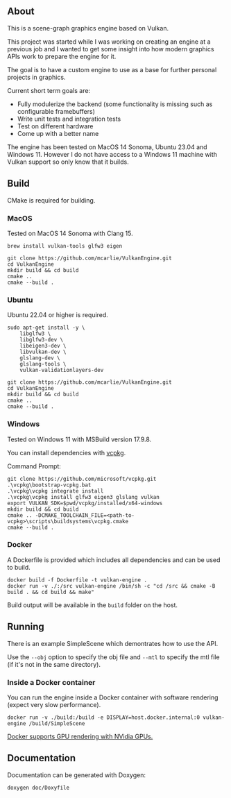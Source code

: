 ## About

This is a scene-graph graphics engine based on Vulkan.

This project was started while I was working on creating an engine at a previous job and I wanted to get some insight into how modern graphics APIs work to prepare the engine for it.

The goal is to have a custom engine to use as a base for further personal projects in graphics.

Current short term goals are:
* Fully modulerize the backend (some functionality is missing such as configurable framebuffers)
* Write unit tests and integration tests
* Test on different hardware
* Come up with a better name

The engine has been tested on MacOS 14 Sonoma, Ubuntu 23.04 and Windows 11. However I do not have access to a Windows 11 machine with Vulkan support so only know that it builds.

## Build

CMake is required for building.

### MacOS
Tested on MacOS 14 Sonoma with Clang 15.

```
brew install vulkan-tools glfw3 eigen

git clone https://github.com/mcarlie/VulkanEngine.git
cd VulkanEngine
mkdir build && cd build
cmake ..
cmake --build .
```

### Ubuntu
Ubuntu 22.04 or higher is required.

```
sudo apt-get install -y \
    libglfw3 \
    libglfw3-dev \
    libeigen3-dev \
    libvulkan-dev \
    glslang-dev \
    glslang-tools \
    vulkan-validationlayers-dev

git clone https://github.com/mcarlie/VulkanEngine.git
cd VulkanEngine
mkdir build && cd build
cmake ..
cmake --build .
```

### Windows
Tested on Windows 11 with MSBuild version 17.9.8.

You can install dependencies with [vcpkg](https://vcpkg.io).

Command Prompt:
```
git clone https://github.com/microsoft/vcpkg.git
.\vcpkg\bootstrap-vcpkg.bat
.\vcpkg\vcpkg integrate install
.\vcpkg\vcpkg install glfw3 eigen3 glslang vulkan
export VULKAN_SDK=$pwd/vcpkg/installed/x64-windows
mkdir build && cd build
cmake .. -DCMAKE_TOOLCHAIN_FILE=<path-to-vcpkg>\scripts\buildsystems\vcpkg.cmake
cmake --build .
```

### Docker
A Dockerfile is provided which includes all dependencies and can be used to build.

```
docker build -f Dockerfile -t vulkan-engine .
docker run -v ./:/src vulkan-engine /bin/sh -c "cd /src && cmake -B build . && cd build && make"
```

Build output will be available in the `build` folder on the host.

## Running
There is an example SimpleScene which demontrates how to use the API.

Use the `--obj` option to specify the obj file and `--mtl` to specify the mtl file (if it's not in the same directory).

### Inside a Docker container
You can run the engine inside a Docker container with software rendering (expect very slow performance).

```
docker run -v ./build:/build -e DISPLAY=host.docker.internal:0 vulkan-engine /build/SimpleScene
```

[Docker supports GPU rendering with NVidia GPUs.](https://docs.docker.com/config/containers/resource_constraints/#expose-gpus-for-use)

## Documentation
Documentation can be generated with Doxygen:

```
doxygen doc/Doxyfile
```
